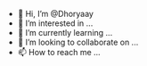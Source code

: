 - 👋 Hi, I’m @Dhoryaay
- 👀 I’m interested in ...
- 🌱 I’m currently learning ...
- 💞️ I’m looking to collaborate on ...
- 📫 How to reach me ...

<!---
Dhoryaay/Dhoryaay is a ✨ special ✨ repository because its `README.md` (this file) appears on your GitHub profile.
You can click the Preview link to take a look at your changes.
--->
